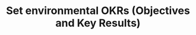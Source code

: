 ---
layout: best-practice
title: "Set environmental OKRs (Objectives and Key Results)"
order: 50
icon: /assets/climate-icons/Icon-Briefcase.svg
number: "04"

description: "Implementing Environmental OKRs for Business Success and ESG Compliance"

section: Embed Sustainability Into Your Rituals
chapter-tag: embed-rituals

previous-page: track-your-digital-footprint
next-page: prioritize-climate-initiatives


matter: |
  Decarbonization efforts and net-zero targets are no longer just aspirations—they’re becoming standard business imperatives, driven by evolving ESG global regulations. Beyond compliance, these efforts are crucial for safeguarding your brand’s reputation and earning stakeholder trust. They also present opportunities to create business value or save money. Whether you use OKRs or another framework to measure success, integrating environmentally focused objectives alongside your business goals ensures alignment across teams. That alignment requires that everyone in your organization is committed to those goals. 

  A structured approach, including carbon accounting to accurately track and manage emissions, transforms ambition into a tangible and effective emissions reduction strategy.

do: |
  - Identify an expert in digital sustainability with clear support from leadership and with allocated resources (employees and budget)
  
  - Research if any global regulations such as CSRD, SEC apply to your company and use case based on revenue and geographic location of the business
  
  - Have a look at the [Science Based Targets Initiative](https://sciencebasedtargets.org/) (SBTi) and its recommendation for 50% emissions reduction by 2030 (on [all three scopes](https://ghgprotocol.org/blog/you-too-can-master-value-chain-emissions)) with a 90% long-term target for 2040 or 2050.
  
  - Focus on cutting emissions by 90% first, then [remove or offset the remaining 10%](https://www.shopify.com/climate/buy-carbon-removal) (according to the SBTi Net Zero Standard)
  
  - [**Choose the right metrics**](choose-the-right-metrics)
  
  - Define some [inspiring climate-specific](https://successindepth.com/smart-goals-for-sustainability/) and outcome-oriented objectives (e.g. reduce digital carbon footprint by 5% by the end of the quarter)
  
  - Embed climate-related Key Results in non-climate Objectives (e.g. reduce cloud bill as part of a profit maximization objective)
  
  - Include an environmental input into your prioritization framework, on top of the business and user values
  
  - Influence and speak the language of other departments to build connections and ensure alignment to your sustainability OKRs.
  
  - [Track your digital footprint](track-your-digital-footprint), set up dashboards and monitor after each release or sprint
  
  - Report on environmental progress and % of completion on a weekly, monthly, quarterly, and yearly basis. It should not be any different than other Key Results.

success: |
  - 🌍💰 **A clearly articulated vision and mission underscoring commitment to societal and global challenges**
  
  - 🌍 Cross-departmental participation in green initiatives
  
  - 🌍 Established targets for reduced carbon and greenhouse gas emissions
  
  - 💰 Employee retention reflecting a positive and sustainable work environment
  
  - Employee understanding of why sustainability is good for the business

consider: |
  A lot of groundwork needs to happen before succeeding in prioritizing climate or environmental OKRs. [Organize talks, raise awareness, and promote training](organize-talks), [**Set up a climate working group**](set-up-a-climate-working-group) or a Sustainability ERG (Employee Resource Group) and [Influence and collaborate with internal stakeholders](influence-and-collaborate-with-stakeholders) to maximize your chances. 

  Lead by example, showcase your success, and you will organically create a buzz around this work stream.
---